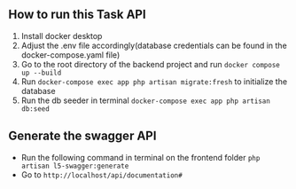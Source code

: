 ## How to run this Task API
1. Install docker desktop
2. Adjust the .env file accordingly(database credentials can be found in the docker-compose.yaml file)
3. Go to the root directory of the backend project and run `docker compose up --build`
4. Run `docker-compose exec app php artisan migrate:fresh` to initialize the database
5. Run the db seeder in terminal `docker-compose exec app php artisan db:seed`

## Generate the swagger API
- Run the following command in terminal on the frontend folder `php artisan l5-swagger:generate`
- Go to `http://localhost/api/documentation#`



